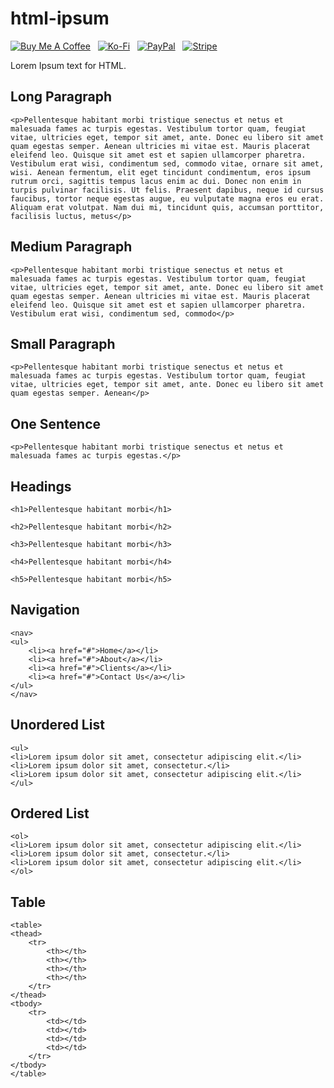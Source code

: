 # html-ipsum

[![Buy Me A Coffee](https://srv-cdn.himpfen.io/badges/buymeacoffee/buymeacoffee-flat.svg)](https://tinyurl.com/2h9aktmd) &nbsp; [![Ko-Fi](https://srv-cdn.himpfen.io/badges/kofi/kofi-flat.svg)](https://tinyurl.com/d4xnrptz) &nbsp; [![PayPal](https://srv-cdn.himpfen.io/badges/paypal/paypal-flat.svg)](https://tinyurl.com/mr22naua) &nbsp; [![Stripe](https://srv-cdn.himpfen.io/badges/stripe/stripe-flat.svg)](https://tinyurl.com/e8ymxdw3)

Lorem Ipsum text for HTML.

## Long Paragraph

```
<p>Pellentesque habitant morbi tristique senectus et netus et malesuada fames ac turpis egestas. Vestibulum tortor quam, feugiat vitae, ultricies eget, tempor sit amet, ante. Donec eu libero sit amet quam egestas semper. Aenean ultricies mi vitae est. Mauris placerat eleifend leo. Quisque sit amet est et sapien ullamcorper pharetra. Vestibulum erat wisi, condimentum sed, commodo vitae, ornare sit amet, wisi. Aenean fermentum, elit eget tincidunt condimentum, eros ipsum rutrum orci, sagittis tempus lacus enim ac dui. Donec non enim in turpis pulvinar facilisis. Ut felis. Praesent dapibus, neque id cursus faucibus, tortor neque egestas augue, eu vulputate magna eros eu erat. Aliquam erat volutpat. Nam dui mi, tincidunt quis, accumsan porttitor, facilisis luctus, metus</p>
```

## Medium Paragraph

```
<p>Pellentesque habitant morbi tristique senectus et netus et malesuada fames ac turpis egestas. Vestibulum tortor quam, feugiat vitae, ultricies eget, tempor sit amet, ante. Donec eu libero sit amet quam egestas semper. Aenean ultricies mi vitae est. Mauris placerat eleifend leo. Quisque sit amet est et sapien ullamcorper pharetra. Vestibulum erat wisi, condimentum sed, commodo</p>
```

## Small Paragraph

```
<p>Pellentesque habitant morbi tristique senectus et netus et malesuada fames ac turpis egestas. Vestibulum tortor quam, feugiat vitae, ultricies eget, tempor sit amet, ante. Donec eu libero sit amet quam egestas semper. Aenean</p>
```

## One Sentence

```
<p>Pellentesque habitant morbi tristique senectus et netus et malesuada fames ac turpis egestas.</p>
```

## Headings

```
<h1>Pellentesque habitant morbi</h1>

<h2>Pellentesque habitant morbi</h2>

<h3>Pellentesque habitant morbi</h3>

<h4>Pellentesque habitant morbi</h4>

<h5>Pellentesque habitant morbi</h5>
```

## Navigation

```
<nav>
<ul>
    <li><a href="#">Home</a></li>
    <li><a href="#">About</a></li>
    <li><a href="#">Clients</a></li>
    <li><a href="#">Contact Us</a></li>
</ul>
</nav>
```

## Unordered List

```
<ul>
<li>Lorem ipsum dolor sit amet, consectetur adipiscing elit.</li>
<li>Lorem ipsum dolor sit amet, consectetur.</li>
<li>Lorem ipsum dolor sit amet, consectetur adipiscing elit.</li>
</ul>
```

## Ordered List

```
<ol>
<li>Lorem ipsum dolor sit amet, consectetur adipiscing elit.</li>
<li>Lorem ipsum dolor sit amet, consectetur.</li>
<li>Lorem ipsum dolor sit amet, consectetur adipiscing elit.</li>
</ol>
```

## Table

```
<table>
<thead>
    <tr>
        <th></th>
        <th></th>
        <th></th>
        <th></th>
    </tr>
</thead>
<tbody>
    <tr>
        <td></td>
        <td></td>
        <td></td>
        <td></td>
    </tr>
</tbody>
</table>
```
 

